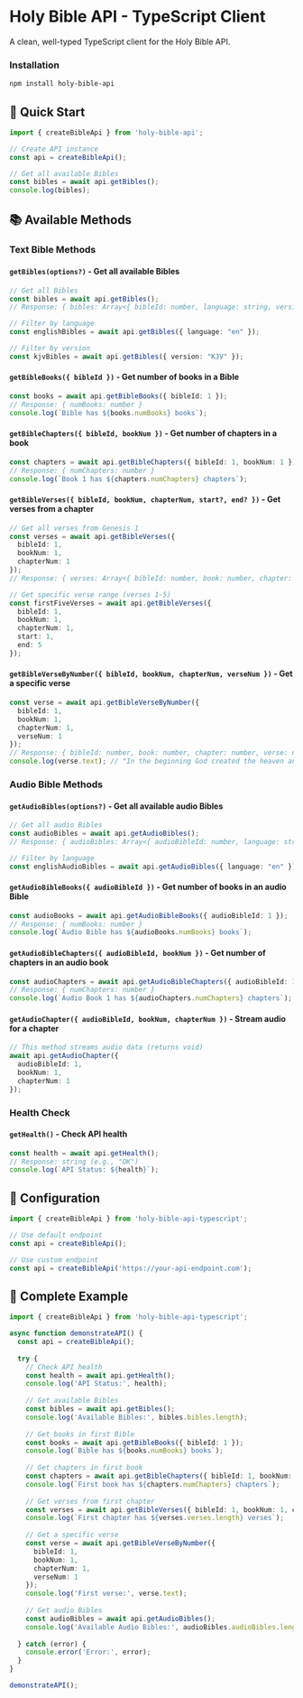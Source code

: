 # Holy Bible API - TypeScript Client

A clean, well-typed TypeScript client for the Holy Bible API.

### Installation

```bash
npm install holy-bible-api
```

## 🚀 Quick Start

```typescript
import { createBibleApi } from 'holy-bible-api';

// Create API instance
const api = createBibleApi();

// Get all available Bibles
const bibles = await api.getBibles();
console.log(bibles);
```

## 📚 Available Methods

### Text Bible Methods

#### `getBibles(options?)` - Get all available Bibles
```typescript
// Get all Bibles
const bibles = await api.getBibles();
// Response: { bibles: Array<{ bibleId: number, language: string, version?: string }> }

// Filter by language
const englishBibles = await api.getBibles({ language: "en" });

// Filter by version
const kjvBibles = await api.getBibles({ version: "KJV" });
```

#### `getBibleBooks({ bibleId })` - Get number of books in a Bible
```typescript
const books = await api.getBibleBooks({ bibleId: 1 });
// Response: { numBooks: number }
console.log(`Bible has ${books.numBooks} books`);
```

#### `getBibleChapters({ bibleId, bookNum })` - Get number of chapters in a book
```typescript
const chapters = await api.getBibleChapters({ bibleId: 1, bookNum: 1 });
// Response: { numChapters: number }
console.log(`Book 1 has ${chapters.numChapters} chapters`);
```

#### `getBibleVerses({ bibleId, bookNum, chapterNum, start?, end? })` - Get verses from a chapter
```typescript
// Get all verses from Genesis 1
const verses = await api.getBibleVerses({ 
  bibleId: 1, 
  bookNum: 1, 
  chapterNum: 1 
});
// Response: { verses: Array<{ bibleId: number, book: number, chapter: number, verse: number, text: string }> }

// Get specific verse range (verses 1-5)
const firstFiveVerses = await api.getBibleVerses({ 
  bibleId: 1, 
  bookNum: 1, 
  chapterNum: 1,
  start: 1,
  end: 5
});
```

#### `getBibleVerseByNumber({ bibleId, bookNum, chapterNum, verseNum })` - Get a specific verse
```typescript
const verse = await api.getBibleVerseByNumber({ 
  bibleId: 1, 
  bookNum: 1, 
  chapterNum: 1, 
  verseNum: 1 
});
// Response: { bibleId: number, book: number, chapter: number, verse: number, text: string }
console.log(verse.text); // "In the beginning God created the heaven and the earth."
```

### Audio Bible Methods

#### `getAudioBibles(options?)` - Get all available audio Bibles
```typescript
// Get all audio Bibles
const audioBibles = await api.getAudioBibles();
// Response: { audioBibles: Array<{ audioBibleId: number, language: string, version?: string }> }

// Filter by language
const englishAudioBibles = await api.getAudioBibles({ language: "en" });
```

#### `getAudioBibleBooks({ audioBibleId })` - Get number of books in an audio Bible
```typescript
const audioBooks = await api.getAudioBibleBooks({ audioBibleId: 1 });
// Response: { numBooks: number }
console.log(`Audio Bible has ${audioBooks.numBooks} books`);
```

#### `getAudioBibleChapters({ audioBibleId, bookNum })` - Get number of chapters in an audio book
```typescript
const audioChapters = await api.getAudioBibleChapters({ audioBibleId: 1, bookNum: 1 });
// Response: { numChapters: number }
console.log(`Audio Book 1 has ${audioChapters.numChapters} chapters`);
```

#### `getAudioChapter({ audioBibleId, bookNum, chapterNum })` - Stream audio for a chapter
```typescript
// This method streams audio data (returns void)
await api.getAudioChapter({ 
  audioBibleId: 1, 
  bookNum: 1, 
  chapterNum: 1 
});
```

### Health Check

#### `getHealth()` - Check API health
```typescript
const health = await api.getHealth();
// Response: string (e.g., "OK")
console.log(`API Status: ${health}`);
```

## 🔧 Configuration

```typescript
import { createBibleApi } from 'holy-bible-api-typescript';

// Use default endpoint
const api = createBibleApi();

// Use custom endpoint
const api = createBibleApi('https://your-api-endpoint.com');
```

## 📝 Complete Example

```typescript
import { createBibleApi } from 'holy-bible-api-typescript';

async function demonstrateAPI() {
  const api = createBibleApi();
  
  try {
    // Check API health
    const health = await api.getHealth();
    console.log('API Status:', health);
    
    // Get available Bibles
    const bibles = await api.getBibles();
    console.log('Available Bibles:', bibles.bibles.length);
    
    // Get books in first Bible
    const books = await api.getBibleBooks({ bibleId: 1 });
    console.log(`Bible has ${books.numBooks} books`);
    
    // Get chapters in first book
    const chapters = await api.getBibleChapters({ bibleId: 1, bookNum: 1 });
    console.log(`First book has ${chapters.numChapters} chapters`);
    
    // Get verses from first chapter
    const verses = await api.getBibleVerses({ bibleId: 1, bookNum: 1, chapterNum: 1 });
    console.log(`First chapter has ${verses.verses.length} verses`);
    
    // Get a specific verse
    const verse = await api.getBibleVerseByNumber({ 
      bibleId: 1, 
      bookNum: 1, 
      chapterNum: 1, 
      verseNum: 1 
    });
    console.log('First verse:', verse.text);
    
    // Get audio Bibles
    const audioBibles = await api.getAudioBibles();
    console.log('Available Audio Bibles:', audioBibles.audioBibles.length);
    
  } catch (error) {
    console.error('Error:', error);
  }
}

demonstrateAPI();
```